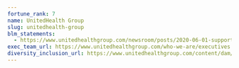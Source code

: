 ```yaml
---
fortune_rank: 7
name: UnitedHealth Group
slug: unitedhealth-group
blm_statements:
  - https://www.unitedhealthgroup.com/newsroom/posts/2020-06-01-support-george-floyd.html
exec_team_url: https://www.unitedhealthgroup.com/who-we-are/executives.html
diversity_inclusion_url: https://www.unitedhealthgroup.com/content/dam/UHG/Images/newsroom-2020/research-reports/2019_UHG_SR_Report.pdf
---
```

